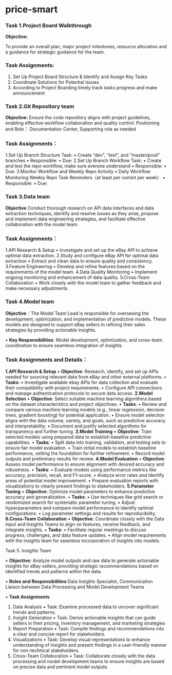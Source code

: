 # price-smart

### Task 1.Project Board Walkthrough

**Objective:**

To provide an overall plan, major project milestones, resource allocation and a guidance for strategic guidance for the team.

### Task Assignments: 
1.	Set Up Project Board Structure & Identify and Assign Key Tasks
2.	Coordinate Solutions for Potential Issues
3.	According to Project Boarding timely track tasks progress and make announcement

### Task 2.Git Repository team

**Objective:**
Ensure the code repository aligns with project guidelines, enabling effective workflow collaboration and quality control.
Positioning and Role：
Documentation Center, Supporting role as needed

### Task Assignments：
1.Set Up Branch Structure
Task:
•	Create “dev”, “test”, and “master/prod” branches
•	Responsible:
•	Due: 
2.Set Up Branch Workflow
Task:
•	Create and test the repo workflow, make sure everone understand
•	Responsible: 
•	Due: 
3.Monitor Workflow and Weekly Repo Activity
•	Daily Workflow Monitoring Weekly Repo Task Reminders（at least per comint per week）
•	Responsible: 
•	Due: 


### Task 3.Data team

**Objective** Conduct thorough research on API data interfaces and data extraction techniques, identify and resolve issues as they arise, propose and implement data engineering strategies, and facilitate effective collaboration with the model team.
### Task Assignments：

1.API Research & Setup
• Investigate and set up the eBay API to achieve optimal data extraction.
2.Study and configure eBay API for optimal data extraction
• Extract and clean data to ensure quality and consistency.
3.Feature Engineering
• Develop and refine features based on the requirements of the model team.
4.Data Quality Monitoring
• Implement ongoing monitoring and enhancement of data quality.
5.Cross-Team Collaboration
• Work closely with the model team to gather feedback and make necessary adjustments.

### Task 4.Model team
 
**Objective**：The Model Team Lead is responsible for overseeing the development, optimization, and implementation of predictive models. These models are designed to support eBay sellers in refining their sales strategies by providing actionable insights.

• **Key Responsibilities**: Model development, optimization, and cross-team coordination to ensure seamless integration of insights.

### Task Assignments and Details：
**1.API Research & Setup**
• **Objective**: Research, identify, and set up APIs needed for sourcing relevant data from eBay and other external platforms.
• **Tasks**:
  • Investigate available ebay APIs for data collection and evaluate their compatibility with project requirements.
  • Configure API connections and manage authentication protocols to secure data access.
**2.Model Selection**
• **Objective**: Select suitable machine learning algorithms based on the dataset characteristics and project objectives.
• **Tasks**:
  • Review and compare various machine learning models (e.g., linear regression, decision trees, gradient boosting) for potential application.
  • Ensure model selection aligns with the data volume, variety, and goals, such as predictive accuracy and interpretability.
  • Document and justify selected algorithms for transparency and further tuning.
**3.Model Training**
• **Objective**: Train selected models using prepared data to establish baseline predictive capabilities.
• **Tasks**:
  • Split data into training, validation, and testing sets to ensure fair model evaluation.
  • Train initial models to establish baseline performance, setting the foundation for further refinement.
  • Record model outputs and preliminary results for review.
**4.Model Evaluation**
•	**Objective**: Assess model performance to ensure alignment with desired accuracy and robustness.
• **Tasks**:
  • Evaluate models using performance metrics like accuracy, precision, recall, and F1-score.
  • Analyze error rates and identify areas of potential model improvement.
  • Prepare evaluation reports with visualizations to clearly present findings to stakeholders.
**5.Parameter Tuning**
•	**Objective**: Optimize model parameters to enhance predictive accuracy and generalization.
• **Tasks**:
  • Use techniques like grid search or randomized search for systematic parameter tuning.
  • Adjust hyperparameters and compare model performance to identify optimal configurations.
  • Log parameter settings and results for reproducibility.
**6.Cross-Team Collaboration**
•	**Objective**:  Coordinate closely with the Data Input and Insights Teams to align on features, receive feedback, and integrate insights.
• **Tasks**:
  • Facilitate regular meetings to discuss progress, challenges, and data feature updates.
  • Align model requirements with the insights team for seamless incorporation of insights into models.

Task 5. Insights Team

• **Objective**: Analyze model outputs and raw data to generate actionable insights for eBay sellers, providing strategic recommendations based on identified trends and patterns within the data.

• **Roles and Responsibilities**:Data Insights Specialist, Communication Liaison between Data Processing and Model Development Teams

• **Task Assignments**
1. Data Analysis
•   Task: Examine processed data to uncover significant trends and patterns.
2. Insight Generation
•   Task: Derive actionable insights that can guide sellers in their pricing, inventory management, and marketing strategies
4. Report Preparation
•   Task: Compile findings and recommendations into a clear and concise report for stakeholders.
5. Visualizations
•   Task: Develop visual representations to enhance understanding of insights and present findings in a user-friendly manner for non-technical stakeholders.
6. Cross-Team Collaboration
•   Task: Collaborate closely with the data processing and model development teams to ensure insights are based on precise data and pertinent model outputs.

